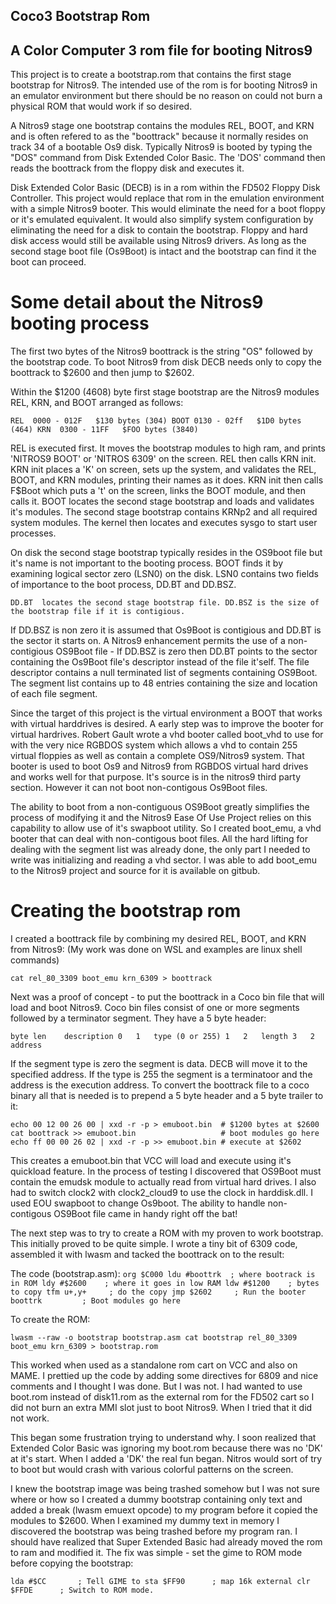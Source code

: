 ## Coco3 Bootstrap Rom
## A Color Computer 3 rom file for booting Nitros9

This project is to create a bootstrap.rom that contains the first stage bootstrap for Nitros9.  The intended use of the rom is for booting Nitros9 in an emulator environment but there should be no reason on could not burn a physical ROM that would work if so desired.

A Nitros9 stage one bootstrap contains the modules REL, BOOT, and KRN and is often refered to as the "boottrack" because it normally resides on track 34 of a bootable Os9 disk.  Typically Nitros9 is booted by typing the "DOS" command from Disk Extended Color Basic. The 'DOS' command then reads the boottrack from the floppy disk and executes it.

Disk Extended Color Basic (DECB) is in a rom within the FD502 Floppy Disk Controller. This project would replace that rom in the emulation environment with a simple Nitros9 booter. This would eliminate the need for a boot floppy or it's emulated equivalent. It would also simplify system configuration by eliminating the need for a disk to contain the bootstrap. Floppy and hard disk access would still be available using Nitros9 drivers. As long as the second stage boot file (Os9Boot) is intact and the bootstrap can find it the boot can proceed.

# Some detail about the Nitros9 booting process

The first two bytes of the Nitros9 boottrack is the string "OS" followed by the bootstrap code. To boot Nitros9 from disk DECB needs only to copy the boottrack to $2600 and then jump to $2602.

Within the $1200 (4608) byte first stage bootstrap are the Nitros9 modules REL, KRN, and BOOT arranged as follows:

`
    REL  0000 - 012F   $130 bytes (304)
    BOOT 0130 - 02ff   $1D0 bytes (464)
    KRN  0300 - 11FF   $FOO bytes (3840)
`

REL is executed first. It moves the bootstrap modules to high ram, and prints 'NITROS9 BOOT' or 'NITROS 6309' on the screen. REL then calls KRN init.  KRN init places a 'K' on screen, sets up the system, and validates the REL, BOOT, and KRN modules, printing their names as it does.  KRN init then calls F$Boot which puts a 't' on the screen, links the BOOT module, and then calls it. BOOT locates the second stage bootstrap and loads and validates it's modules. The second stage bootstrap contains KRNp2 and all required system modules. The kernel then locates and executes sysgo to start user processes.

On disk the second stage bootstrap typically resides in the OS9boot file but it's name is not important to the booting process.  BOOT finds it by examining logical sector zero (LSN0) on the disk.  LSN0 contains two fields of importance to the boot process, DD.BT and DD.BSZ.

`
    DD.BT  locates the second stage bootstrap file.
    DD.BSZ is the size of the bootstrap file if it is contigious.
`

If DD.BSZ is non zero it is assumed that Os9Boot is contigious and DD.BT is the sector it starts on. A Nitros9 enhancement permits the use of a non-contigious OS9Boot file - If DD.BSZ is zero then DD.BT points to the sector containing the Os9Boot file's descriptor instead of the file it'self. The file descriptor contains a null terminated list of segments containing OS9Boot. The segment list contains up to 48 entries containing the size and location of each file segment.

Since the target of this project is the virtual environment a BOOT that works with virtual harddrives is desired. A early step was to improve the booter for virtual hardrives. Robert Gault wrote a vhd booter called boot_vhd to use for with the very nice RGBDOS system which allows a vhd to contain 255 virtual floppies as well as contain a complete OS9/Nitros9 system. That booter is used to boot Os9 and Nitros9 from RGBDOS virtual hard drives and works well for that purpose.  It's source is in the nitros9 third party section. However it can not boot non-contigous Os9Boot files.

The ability to boot from a non-contiguous OS9Boot greatly simplifies the process of modifying it and the Nitros9 Ease Of Use Project relies on this capability to allow use of it's swapboot utility.  So I created boot_emu, a vhd booter that can deal with non-contigous boot files.  All the hard lifting for dealing with the segment list was already done, the only part I needed to write was initializing and reading a vhd sector.  I was able to add boot_emu to the Nitros9 project and source for it is available on gitbub.

# Creating the bootstrap rom

I created a boottrack file by combining my desired REL, BOOT, and KRN from Nitros9: (My work was done on WSL and examples are linux shell commands)

`
   cat rel_80_3309 boot_emu krn_6309 > boottrack
`

Next was a proof of concept - to put the boottrack in a Coco bin file that will load and boot Nitros9. Coco bin files consist of one or more segments followed by a terminator segment. They have a 5 byte header:

`
   byte len    description
     0   1   type (0 or 255)
     1   2   length
     3   2   address  
`

If the segment type is zero the segment is data. DECB will move it to the specified address. If the type is 255 the segment is a terminatoor and the address is the execution address.  To convert the boottrack file to a coco binary all that is needed is to prepend a 5 byte header and a 5 byte trailer to it:

`
   echo 00 12 00 26 00 | xxd -r -p > emuboot.bin  # $1200 bytes at $2600
   cat boottrack >> emuboot.bin                   # boot modules go here
   echo ff 00 00 26 02 | xxd -r -p >> emuboot.bin # execute at $2602
`

This creates a emuboot.bin that VCC will load and execute using it's quickload feature.  In the process of testing I discovered that OS9Boot must contain the emudsk module to actually read from virtual hard drives.  I also had to switch clock2 with clock2_cloud9 to use the clock in harddisk.dll. I used EOU swapboot to change Os9boot. The ability to handle non-contigous OS9Boot file came in handy right off the bat!

The next step was to try to create a ROM with my proven to work bootstrap. This initially proved to be quite simple. I wrote a tiny bit of 6309 code, assembled it with lwasm and tacked the boottrack on to the result:

The code (bootstrap.asm):
`
    org $C000
    ldu #boottrk  ; where bootrack is in ROM
    ldy #$2600    ; where it goes in low RAM
    ldw #$1200    ; bytes to copy
    tfm u+,y+     ; do the copy
    jmp $2602     ; Run the booter
  boottrk         ; Boot modules go here
`

To create the ROM:

`
    lwasm --raw -o bootstrap bootstrap.asm
    cat bootstrap rel_80_3309 boot_emu krn_6309 > bootstrap.rom
`

This worked when used as a standalone rom cart on VCC and also on MAME.  I prettied up the code by adding some directives for 6809 and nice comments and I thought I was done.  But I was not.  I had wanted to use boot.rom instead of disk11.rom as the external rom for the FD502 cart so I did not burn an extra MMI slot just to boot Nitros9.  When I tried that it did not work.

This began some frustration trying to understand why. I soon realized that Extended Color Basic was ignoring my boot.rom because there was no 'DK' at it's start. When I added a 'DK' the real fun began. Nitros would sort of try to boot but would crash with various colorful patterns on the screen.

I knew the bootstrap image was being trashed somehow but I was not sure where or how so I created a dummy bootstrap containing only text and added a break (lwasm emuext opcode) to my program before it copied the modules to $2600. When I examined my dummy text in memory I discovered the bootstrap was being trashed before my program ran. I should have realized that Super Extended Basic had already moved the rom to ram and modified it. The fix was simple - set the gime to ROM mode before copying the bootstrap:

`
  lda #$CC       ; Tell GIME to
  sta $FF90      ; map 16k external
  clr $FFDE      ; Switch to ROM mode.
`


